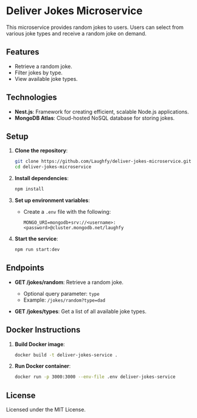 # Deliver Jokes Microservice

This microservice provides random jokes to users. Users can select from various joke types and receive a random joke on demand.

## Features

- Retrieve a random joke.
- Filter jokes by type.
- View available joke types.

## Technologies

- **Nest.js**: Framework for creating efficient, scalable Node.js applications.
- **MongoDB Atlas**: Cloud-hosted NoSQL database for storing jokes.

## Setup

1. **Clone the repository**:
   ```bash
   git clone https://github.com/Laughfy/deliver-jokes-microservice.git
   cd deliver-jokes-microservice
   ```

2. **Install dependencies**:

   ```bash
   npm install
   ```

3. **Set up environment variables**:

   - Create a `.env` file with the following:
     ```plaintext
     MONGO_URI=mongodb+srv://<username>:<password>@cluster.mongodb.net/laughfy
     ```

4. **Start the service**:
   ```bash
   npm run start:dev
   ```

## Endpoints

- **GET /jokes/random**: Retrieve a random joke.

  - Optional query parameter: `type`
  - Example: `/jokes/random?type=dad`

- **GET /jokes/types**: Get a list of all available joke types.

## Docker Instructions

1. **Build Docker image**:

   ```bash
   docker build -t deliver-jokes-service .
   ```

2. **Run Docker container**:
   ```bash
   docker run -p 3000:3000 --env-file .env deliver-jokes-service
   ```

## License

Licensed under the MIT License.
